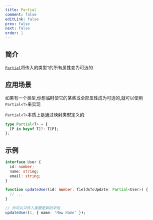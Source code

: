 ```yaml
---
title: Partial
comment: false
editLink: false
prev: false
next: false
order: 1
---
```



## 简介

[`Partial`](https://www.typescriptlang.org/docs/handbook/utility-types.html#partialtype)将传入的类型`T`的所有属性变为可选的

## 应用场景

如果有一个类型,你想临时使它的某些或全部属性成为可选的,就可以使用`Partial<T>`来实现

`Partial<T>`本质上是通过映射类型定义的:
```ts
type Partial<T> = {
  [P in keyof T]?: T[P];
};
```

## 示例

```ts
interface User {
  id: number;
  name: string;
  email: string;
}

function updateUser(id: number, fieldsToUpdate: Partial<User>) {
  // ...
}

// 你可以只传入需要更新的字段
updateUser(1, { name: "New Name" });
```

